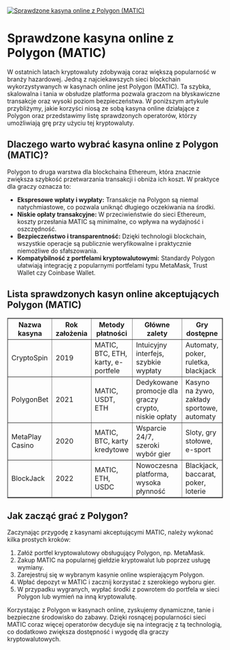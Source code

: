 [![Sprawdzone kasyna online z Polygon (MATIC)](https://123-caf.pages.dev/gitsignup.png)](https://vrmoo.ru/Bt82HjjY)

<h1>Sprawdzone kasyna online z Polygon (MATIC)</h1> <p>W ostatnich latach kryptowaluty zdobywają coraz większą popularność w branży hazardowej. Jedną z najciekawszych sieci blockchain wykorzystywanych w kasynach online jest Polygon (MATIC). Ta szybka, skalowalna i tania w obsłudze platforma pozwala graczom na błyskawiczne transakcje oraz wysoki poziom bezpieczeństwa. W poniższym artykule przybliżymy, jakie korzyści niosą ze sobą kasyna online działające z Polygon oraz przedstawimy listę sprawdzonych operatorów, którzy umożliwiają grę przy użyciu tej kryptowaluty.</p>  <h2>Dlaczego warto wybrać kasyna online z Polygon (MATIC)?</h2> <p>Polygon to druga warstwa dla blockchaina Ethereum, która znacznie zwiększa szybkość przetwarzania transakcji i obniża ich koszt. W praktyce dla graczy oznacza to:</p> <ul>   <li><strong>Ekspresowe wpłaty i wypłaty:</strong> Transakcje na Polygon są niemal natychmiastowe, co pozwala uniknąć długiego oczekiwania na środki.</li>   <li><strong>Niskie opłaty transakcyjne:</strong> W przeciwieństwie do sieci Ethereum, koszty przesłania MATIC są minimalne, co wpływa na wydajność i oszczędność.</li>   <li><strong>Bezpieczeństwo i transparentność:</strong> Dzięki technologii blockchain, wszystkie operacje są publicznie weryfikowalne i praktycznie niemożliwe do sfałszowania.</li>   <li><strong>Kompatybilność z portfelami kryptowalutowymi:</strong> Standardy Polygon ułatwiają integrację z popularnymi portfelami typu MetaMask, Trust Wallet czy Coinbase Wallet.</li> </ul>  <h2>Lista sprawdzonych kasyn online akceptujących Polygon (MATIC)</h2> <table border="1" cellpadding="8" cellspacing="0">   <thead>     <tr>       <th>Nazwa kasyna</th>       <th>Rok założenia</th>       <th>Metody płatności</th>       <th>Główne zalety</th>       <th>Gry dostępne</th>     </tr>   </thead>   <tbody>     <tr>       <td>CryptoSpin</td>       <td>2019</td>       <td>MATIC, BTC, ETH, karty, e-portfele</td>       <td>Intuicyjny interfejs, szybkie wypłaty</td>       <td>Automaty, poker, ruletka, blackjack</td>     </tr>     <tr>       <td>PolygonBet</td>       <td>2021</td>       <td>MATIC, USDT, ETH</td>       <td>Dedykowane promocje dla graczy crypto, niskie opłaty</td>       <td>Kasyno na żywo, zakłady sportowe, automaty</td>     </tr>     <tr>       <td>MetaPlay Casino</td>       <td>2020</td>       <td>MATIC, BTC, karty kredytowe</td>       <td>Wsparcie 24/7, szeroki wybór gier</td>       <td>Sloty, gry stołowe, e-sport</td>     </tr>     <tr>       <td>BlockJack</td>       <td>2022</td>       <td>MATIC, ETH, USDC</td>       <td>Nowoczesna platforma, wysoka płynność</td>       <td>Blackjack, baccarat, poker, loterie</td>     </tr>   </tbody> </table>  <h2>Jak zacząć grać z Polygon?</h2> <p>Zaczynając przygodę z kasynami akceptującymi MATIC, należy wykonać kilka prostych kroków:</p> <ol>   <li>Załóż portfel kryptowalutowy obsługujący Polygon, np. MetaMask.</li>   <li>Zakup MATIC na popularnej giełdzie kryptowalut lub poprzez usługę wymiany.</li>   <li>Zarejestruj się w wybranym kasynie online wspierającym Polygon.</li>   <li>Wpłać depozyt w MATIC i zacznij korzystać z szerokiego wyboru gier.</li>   <li>W przypadku wygranych, wypłać środki z powrotem do portfela w sieci Polygon lub wymień na inną kryptowalutę.</li> </ol>  <p>Korzystając z Polygon w kasynach online, zyskujemy dynamiczne, tanie i bezpieczne środowisko do zabawy. Dzięki rosnącej popularności sieci MATIC coraz więcej operatorów decyduje się na integrację z tą technologią, co dodatkowo zwiększa dostępność i wygodę dla graczy kryptowalutowych.</p>